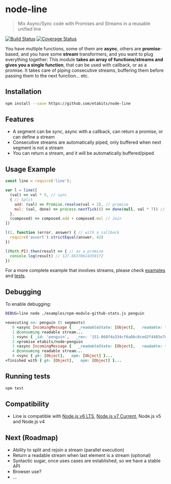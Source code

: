 # node-line
> Mix Async/Sync code with Promises and Streams in a reusable unified line

[![Build Status](https://travis-ci.org/etabits/node-line.svg?branch=master)](https://travis-ci.org/etabits/node-line)
[![Coverage Status](https://coveralls.io/repos/github/etabits/node-line/badge.svg?branch=master)](https://coveralls.io/github/etabits/node-line?branch=master)

You have multiple functions, some of them are **async**, others are **promise**-based, and you have some **stream** transformers, and you want to plug everything together: This module **takes an array of functions/streams and gives you a single function**, that can be used with callback, or as a promise. It takes care of piping consecutive streams, buffering them before passing them to the next function... etc.

## Installation
```sh
npm install --save https://github.com/etabits/node-line
```

## Features
* A segment can be sync, async with a callback, can return a promise, or can define a stream
* Consecutive streams are automatically piped, only buffered when next segment is not a stream
* You can return a stream, and it will be automatically buffered/piped

## Usage Example
```js
const line = require('line');

var l = line([
  (val) => val * 5, // sync
  { // Split
    add: (val) => Promise.resolve(val + 2), // promise
    mul: (val, done) => process.nextTick(() => done(null, val * 7)) // async
  },
  (composed) => composed.add + composed.mul // Join
])

l(1, function (error, answer) { // with a callback
  require('assert').strictEqual(answer, 42)
})

l(Math.PI).then(result => { // as a promise
  console.log(result) // 127.66370614359172
})
```
For a more complete example that involves streams, please check [examples](https://github.com/etabits/node-line/tree/master/examples) and [tests](https://github.com/etabits/node-line/tree/master/test).

## Debugging
To enable debugging:
```sh
DEBUG=line node ./examples/npm-module-github-stats.js penguin
```
<!--- I mark it as ruby because colors look nice -->
```ruby
>executing on: penguin (5 segments)
   0 <async IncomingMessage {   _readableState: [Object],   readable: true,...
   1 @consuming readable stream...
   1 <sync { _id: 'penguin',   _rev: '151-868f4a334cf6a0bc8ced2f4485e7da78',   name: 'penguin',...
   2 <promise etabits/node-penguin
   3 <async IncomingMessage {   _readableState: [Object],   readable: true,...
   4 @consuming readable stream...
   4 <sync { gh: [Object],   npm: [Object] }...
<finished with { gh: [Object],   npm: [Object] }...
```

## Running tests
```sh
npm test
```

## Compatibility
* Line is compatible with [Node.js v6 LTS](https://nodejs.org/en/download/), [Node.js v7 Current](https://nodejs.org/en/download/current/), Node.js v5 and Node.js v4

## Next (Roadmap)
* Ability to split and rejoin a stream (parallel execution)
* Return a readable stream when last element is a stream (optional)
* Syntactic sugar, once uses cases are established, so we have a stable API
* Browser use?
* ...
